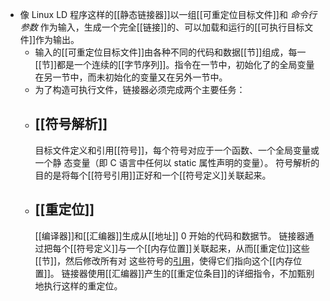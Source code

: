 - 像 Linux LD 程序这样的[[静态链接器]]以一组[[可重定位目标文件]]和 *命令行参数* 作为输入，生成一个完全[[链接]]的、可以加载和运行的[[可执行目标文件]]作为输出。
	- 输入的[[可重定位目标文件]]由各种不同的代码和数据[[节]]组成，每一[[节]]都是一个连续的[[字节序列]]。指令在一节中，初始化了的全局变量在另一节中，而未初始化的变量又在另外一节中。
	- 为了构造可执行文件，链接器必须完成两个主要任务：
	- ## [[符号解析]]
	  目标文件定义和引用[[符号]]，每个符号对应于一个函数、一个全局变量或一个静 态变量（即 C 语言中任何以 static 属性声明的变量）。
	  符号解析的目的是将每个[[符号引用]]正好和一个[[符号定义]]关联起来。
	- ## [[重定位]]
	  [[编译器]]和[[汇编器]]生成从[[地址]] 0 开始的代码和数据节。
	  链接器通过把每个[[符号定义]]与一个[[内存位置]]关联起来，从而[[重定位]]这些[[节]]，然后修改所有对
	  这些符号的[引用]([[符号引用]])，使得它们指向这个[[内存位置]]。
	  链接器使用[[汇编器]]产生的[[重定位条目]]的详细指令，不加甄别地执行这样的重定位。